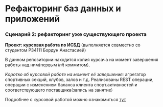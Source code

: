 # Рефакторинг баз данных и приложений

### Сценарий 2: рефакторинг уже существующего проекта

**Проект: курсовая работа по ИСБД** (выполняется совместно со студентом P34111 Бордун Анастасией)

В данном репозитории находится копия курсача на момент завершения работы над ним(первым *init* коммитом).

*Коротко об курсовой работе на момент её завершения:* агрегатор спортивных секций, клубов, залов и т.д.
Реализованы REST операции, операции с изменением баланса клиента спорт.активностей и соответствующего поставщика(запись на занятие)

Подробнее с курсовой работой можно ознакомиться [тут](description-of-coursework.pdf)
